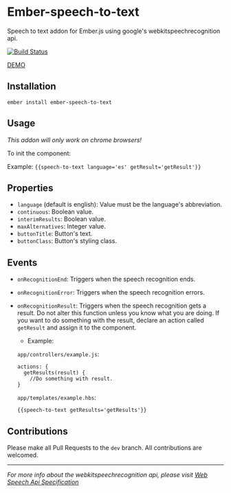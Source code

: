 # Ember-speech-to-text 

Speech to text addon for Ember.js using google's webkitspeechrecognition api.

[![Build Status](https://travis-ci.org/FutoRicky/ember-speech-to-text.svg)](https://travis-ci.org/FutoRicky/ember-speech-to-text)

[DEMO](http://futoricky.github.io/ember-speech-to-text/)

## Installation

`ember install ember-speech-to-text`

## Usage

*This addon will only work on chrome browsers!*

To init the component:

Example:
`{{speech-to-text language='es' getResult='getResult'}}`

## Properties

* `language` (default is english): Value must be the language's abbreviation.
* `continuous`: Boolean value.
* `interimResults`: Boolean value.
* `maxAlternatives`: Integer value.
* `buttonTitle`: Button's text.
* `buttonClass`: Button's styling class.

## Events

* `onRecognitionEnd`: Triggers when the speech recognition ends.
* `onRecognitionError`: Triggers when the speech recognition errors.
* `onRecognitionResult`: Triggers when the speech recognition gets a result. Do not alter this function unless you know what you are doing. If you want to do something with the result, declare an action called `getResult` and assign it to the component.
  * Example:

  `app/controllers/example.js`:

  ```
  actions: {
    getResults(result) {
      //Do something with result.
  }
  ```

  `app/templates/example.hbs`:

  ```
  {{speech-to-text getResults='getResults'}}
  ```

## Contributions

Please make all Pull Requests to the `dev` branch. All contributions are welcomed.

***

*For more info about the webkitspeechrecognition api, please visit [Web Speech Api Specification](https://dvcs.w3.org/hg/speech-api/raw-file/tip/speechapi.html)*
